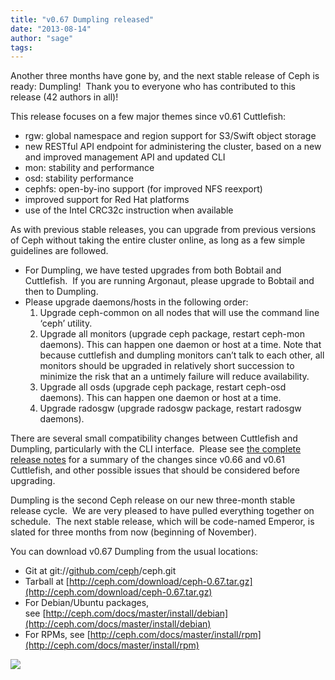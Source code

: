 ```yaml
---
title: "v0.67 Dumpling released"
date: "2013-08-14"
author: "sage"
tags: 
---
```


Another three months have gone by, and the next stable release of Ceph is ready: Dumpling!  Thank you to everyone who has contributed to this release (42 authors in all)!

This release focuses on a few major themes since v0.61 Cuttlefish:

- rgw: global namespace and region support for S3/Swift object storage
- new RESTful API endpoint for administering the cluster, based on a new and improved management API and updated CLI
- mon: stability and performance
- osd: stability performance
- cephfs: open-by-ino support (for improved NFS reexport)
- improved support for Red Hat platforms
- use of the Intel CRC32c instruction when available

As with previous stable releases, you can upgrade from previous versions of Ceph without taking the entire cluster online, as long as a few simple guidelines are followed.

- For Dumpling, we have tested upgrades from both Bobtail and Cuttlefish.  If you are running Argonaut, please upgrade to Bobtail and then to Dumpling.
- Please upgrade daemons/hosts in the following order:
    1. Upgrade ceph-common on all nodes that will use the command line ‘ceph’ utility.
    2. Upgrade all monitors (upgrade ceph package, restart ceph-mon daemons). This can happen one daemon or host at a time. Note that because cuttlefish and dumpling monitors can’t talk to each other, all monitors should be upgraded in relatively short succession to minimize the risk that an a untimely failure will reduce availability.
    3. Upgrade all osds (upgrade ceph package, restart ceph-osd daemons). This can happen one daemon or host at a time.
    4. Upgrade radosgw (upgrade radosgw package, restart radosgw daemons).

There are several small compatibility changes between Cuttlefish and Dumpling, particularly with the CLI interface.  Please see [the complete release notes](http://ceph.com/docs/master/release-notes/#v0-67-dumpling) for a summary of the changes since v0.66 and v0.61 Cuttlefish, and other possible issues that should be considered before upgrading.

Dumpling is the second Ceph release on our new three-month stable release cycle.  We are very pleased to have pulled everything together on schedule.  The next stable release, which will be code-named Emperor, is slated for three months from now (beginning of November).

You can download v0.67 Dumpling from the usual locations:

- Git at git://[github.com/ceph](http://github.com/ceph)/ceph.git
- Tarball at [http://ceph.com/download/ceph-0.67.tar.gz](http://ceph.com/download/ceph-0.67.tar.gz)
- For Debian/Ubuntu packages, see [http://ceph.com/docs/master/install/debian](http://ceph.com/docs/master/install/debian)
- For RPMs, see [http://ceph.com/docs/master/install/rpm](http://ceph.com/docs/master/install/rpm)

![](http://track.hubspot.com/__ptq.gif?a=268973&k=14&bu=http://ceph.com&r=http://ceph.com/releases/v0-67-dumpling-released/&bvt=rss&p=wordpress)
